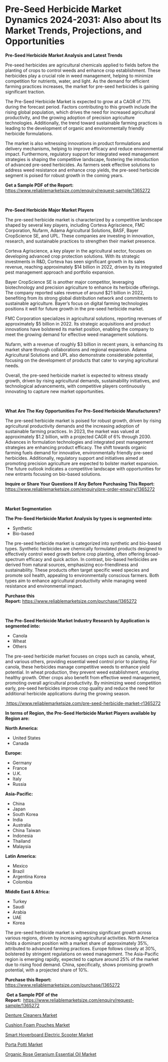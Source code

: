<p><h1>Pre-Seed Herbicide Market Dynamics 2024-2031: Also about Its Market Trends, Projections, and Opportunities</h1></p><p><strong>Pre-Seed Herbicide Market Analysis and Latest Trends</strong></p>
<p><p>Pre-seed herbicides are agricultural chemicals applied to fields before the planting of crops to control weeds and enhance crop establishment. These herbicides play a crucial role in weed management, helping to minimize competition for nutrients, water, and light. As the demand for efficient farming practices increases, the market for pre-seed herbicides is gaining significant traction.</p><p>The Pre-Seed Herbicide Market is expected to grow at a CAGR of 7.1% during the forecast period. Factors contributing to this growth include the rising global population, which drives the need for increased agricultural productivity, and the growing adoption of precision agriculture technologies. Additionally, the trend toward sustainable farming practices is leading to the development of organic and environmentally friendly herbicide formulations.</p><p>The market is also witnessing innovations in product formulations and delivery mechanisms, helping to improve efficacy and reduce environmental impact. Furthermore, regulatory support for integrated weed management strategies is shaping the competitive landscape, fostering the introduction of advanced pre-seed herbicides. As farmers seek effective solutions to address weed resistance and enhance crop yields, the pre-seed herbicide segment is poised for robust growth in the coming years.</p></p>
<p><strong>Get a Sample PDF of the Report:&nbsp;</strong> <a href="https://www.reliablemarketsize.com/enquiry/request-sample/1365272?utm_campaign=1845&utm_medium=2&utm_source=Github&utm_content=ia&utm_term=26122024&utm_id=pre-seed-herbicide">https://www.reliablemarketsize.com/enquiry/request-sample/1365272</a></p>
<p>&nbsp;</p>
<p><strong>Pre-Seed Herbicide Major Market Players</strong></p>
<p><p>The pre-seed herbicide market is characterized by a competitive landscape shaped by several key players, including Corteva Agriscience, FMC Corporation, Nufarm, Adama Agricultural Solutions, BASF, Bayer CropScience SE, and UPL. These companies are investing in innovation, research, and sustainable practices to strengthen their market presence.</p><p>Corteva Agriscience, a key player in the agricultural sector, focuses on developing advanced crop protection solutions. With its strategic investments in R&D, Corteva has seen significant growth in its sales revenue, reaching approximately $14 billion in 2022, driven by its integrated pest management approach and portfolio expansion.</p><p>Bayer CropScience SE is another major competitor, leveraging biotechnology and precision agriculture to enhance its herbicide offerings. The company reported sales revenue of around $21 billion in 2022, benefiting from its strong global distribution network and commitments to sustainable agriculture. Bayer’s focus on digital farming technologies positions it well for future growth in the pre-seed herbicide market.</p><p>FMC Corporation specializes in agricultural solutions, reporting revenues of approximately $5 billion in 2022. Its strategic acquisitions and product innovations have bolstered its market position, enabling the company to meet the growing demand for effective weed management solutions.</p><p>Nufarm, with a revenue of roughly $3 billion in recent years, is enhancing its market share through collaborations and regional expansion. Adama Agricultural Solutions and UPL also demonstrate considerable potential, focusing on the development of products that cater to varying agricultural needs.</p><p>Overall, the pre-seed herbicide market is expected to witness steady growth, driven by rising agricultural demands, sustainability initiatives, and technological advancements, with competitive players continuously innovating to capture new market opportunities.</p></p>
<p>&nbsp;</p>
<p><strong>What Are The Key Opportunities For Pre-Seed Herbicide Manufacturers?</strong></p>
<p><p>The pre-seed herbicide market is poised for robust growth, driven by rising agricultural productivity demands and the increasing adoption of sustainable farming practices. In 2023, the market was valued at approximately $1.2 billion, with a projected CAGR of 6% through 2030. Advances in formulation technologies and integrated pest management strategies are enhancing product efficacy. The shift towards organic farming fuels demand for innovative, environmentally friendly pre-seed herbicides. Additionally, regulatory support and initiatives aimed at promoting precision agriculture are expected to bolster market expansion. The future outlook indicates a competitive landscape with opportunities for new entrants focusing on bio-based solutions.</p></p>
<p><strong>Inquire or Share Your Questions If Any Before Purchasing This Report:</strong> <a href="https://www.reliablemarketsize.com/enquiry/pre-order-enquiry/1365272?utm_campaign=1845&utm_medium=2&utm_source=Github&utm_content=ia&utm_term=26122024&utm_id=pre-seed-herbicide">https://www.reliablemarketsize.com/enquiry/pre-order-enquiry/1365272</a></p>
<p>&nbsp;</p>
<p><strong>Market Segmentation</strong></p>
<p><strong>The Pre-Seed Herbicide Market Analysis by types is segmented into:</strong></p>
<p><ul><li>Synthetic</li><li>Bio-based</li></ul></p>
<p><p>The pre-seed herbicide market is categorized into synthetic and bio-based types. Synthetic herbicides are chemically formulated products designed to effectively control weed growth before crop planting, often offering broad-spectrum efficacy and quick action. In contrast, bio-based herbicides are derived from natural sources, emphasizing eco-friendliness and sustainability. These products often target specific weed species and promote soil health, appealing to environmentally conscious farmers. Both types aim to enhance agricultural productivity while managing weed resistance and environmental impact.</p></p>
<p><strong>Purchase this Report:&nbsp;</strong><a href="https://www.reliablemarketsize.com/purchase/1365272?utm_campaign=1845&utm_medium=2&utm_source=Github&utm_content=ia&utm_term=26122024&utm_id=pre-seed-herbicide">https://www.reliablemarketsize.com/purchase/1365272</a></p>
<p>&nbsp;</p>
<p><strong>The Pre-Seed Herbicide Market Industry Research by Application is segmented into:</strong></p>
<p><ul><li>Canola</li><li>Wheat</li><li>Others</li></ul></p>
<p><p>The pre-seed herbicide market focuses on crops such as canola, wheat, and various others, providing essential weed control prior to planting. For canola, these herbicides manage competitive weeds to enhance yield potential. In wheat production, they prevent weed establishment, ensuring healthy growth. Other crops also benefit from effective weed management, promoting overall agricultural productivity. By minimizing weed competition early, pre-seed herbicides improve crop quality and reduce the need for additional herbicide applications during the growing season.</p></p>
<p><a href="https://www.reliablemarketsize.com/pre-seed-herbicide-market-r1365272?utm_campaign=1845&utm_medium=2&utm_source=Github&utm_content=ia&utm_term=26122024&utm_id=pre-seed-herbicide">&nbsp;https://www.reliablemarketsize.com/pre-seed-herbicide-market-r1365272</a></p>
<p><strong>In terms of Region, the Pre-Seed Herbicide Market Players available by Region are:</strong></p>
<p>
    <p> <strong> North America: </strong>
        <ul>
            <li>United States</li>
            <li>Canada</li>
        </ul>
        </p> 
    <p> <strong> Europe: </strong>
        <ul>
            <li>Germany</li>
            <li>France</li>
            <li>U.K.</li>
            <li>Italy</li>
            <li>Russia</li>
        </ul>
        </p> 
    <p> <strong> Asia-Pacific: </strong>
        <ul>
            <li>China</li>
            <li>Japan</li>
            <li>South Korea</li>
            <li>India</li>
            <li>Australia</li>
            <li>China Taiwan</li>
            <li>Indonesia</li>
            <li>Thailand</li>
            <li>Malaysia</li>
        </ul>
        </p> 
    <p> <strong> Latin America: </strong>
        <ul>
            <li>Mexico</li>
            <li>Brazil</li>
            <li>Argentina Korea</li>
            <li>Colombia</li>
        </ul>
        </p> 
    <p> <strong> Middle East & Africa: </strong>
        <ul>
            <li>Turkey</li>
            <li>Saudi</li>
            <li>Arabia</li>
            <li>UAE</li>
            <li>Korea</li>
        </ul>
    </p>
    </p>
<p><p>The pre-seed herbicide market is witnessing significant growth across various regions, driven by increasing agricultural activities. North America holds a dominant position with a market share of approximately 35%, attributed to advanced farming practices. Europe follows closely at 30%, bolstered by stringent regulations on weed management. The Asia-Pacific region is emerging rapidly, expected to capture around 25% of the market due to rising food demand. China, specifically, shows promising growth potential, with a projected share of 10%.</p></p>
<p><strong>Purchase this Report: </strong><a href="https://www.reliablemarketsize.com/purchase/1365272?utm_campaign=1845&utm_medium=2&utm_source=Github&utm_content=ia&utm_term=26122024&utm_id=pre-seed-herbicide">https://www.reliablemarketsize.com/purchase/1365272</a></p>
<p>&nbsp;<strong>Get a Sample PDF of the Report:&nbsp;&nbsp;</strong><a href="https://www.reliablemarketsize.com/enquiry/request-sample/1365272?utm_campaign=1845&utm_medium=2&utm_source=Github&utm_content=ia&utm_term=26122024&utm_id=pre-seed-herbicide">https://www.reliablemarketsize.com/enquiry/request-sample/1365272</a></p>
<p><strong></strong></p>
<p><p><a href="https://www.linkedin.com/pulse/denture-cleaners-market-expansion-industry-dynamics-regional-forecasts-ruoac?utm_campaign=1845&utm_medium=2&utm_source=Github&utm_content=ia&utm_term=26122024&utm_id=pre-seed-herbicide">Denture Cleaners Market</a></p><p><a href="https://www.linkedin.com/pulse/c-glance-reports-anmec?utm_campaign=1845&utm_medium=2&utm_source=Github&utm_content=ia&utm_term=26122024&utm_id=pre-seed-herbicide">Cushion Foam Pouches Market</a></p><p><a href="https://www.linkedin.com/pulse/investigating-smart-hoverboard-electric-scooter-market-size-mpfzc?utm_campaign=1845&utm_medium=2&utm_source=Github&utm_content=ia&utm_term=26122024&utm_id=pre-seed-herbicide">Smart Hoverboard Electric Scooter Market</a></p><p><a href="https://www.linkedin.com/pulse/p-factrackr-ho6he?utm_campaign=1845&utm_medium=2&utm_source=Github&utm_content=ia&utm_term=26122024&utm_id=pre-seed-herbicide">Porta Potti Market</a></p><p><a href="https://www.linkedin.com/pulse/organic-rose-geranium-essential-oil-market-analysis-comprehensive-xsrgc?utm_campaign=1845&utm_medium=2&utm_source=Github&utm_content=ia&utm_term=26122024&utm_id=pre-seed-herbicide">Organic Rose Geranium Essential Oil Market</a></p></p>